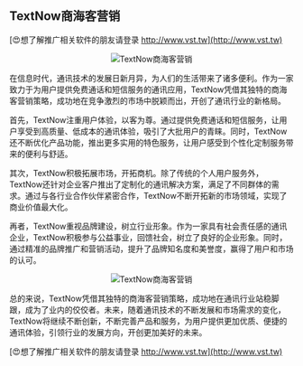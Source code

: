 ## **TextNow商海客营销**

[😍想了解推广相关软件的朋友请登录 http://www.vst.tw](http://www.vst.tw)

 <center><img src="https://vst.tw/MP4/tuiguang/png/0.png" alt="TextNow商海客营销"></center>

在信息时代，通讯技术的发展日新月异，为人们的生活带来了诸多便利。作为一家致力于为用户提供免费通话和短信服务的通讯应用，TextNow凭借其独特的商海客营销策略，成功地在竞争激烈的市场中脱颖而出，开创了通讯行业的新格局。

首先，TextNow注重用户体验，以客为尊。通过提供免费通话和短信服务，让用户享受到高质量、低成本的通讯体验，吸引了大批用户的青睐。同时，TextNow还不断优化产品功能，推出更多实用的特色服务，让用户感受到个性化定制服务带来的便利与舒适。

其次，TextNow积极拓展市场，开拓商机。除了传统的个人用户服务外，TextNow还针对企业客户推出了定制化的通讯解决方案，满足了不同群体的需求。通过与各行业合作伙伴紧密合作，TextNow不断开拓新的市场领域，实现了商业价值最大化。

再者，TextNow重视品牌建设，树立行业形象。作为一家具有社会责任感的通讯企业，TextNow积极参与公益事业，回馈社会，树立了良好的企业形象。同时，通过精准的品牌推广和营销活动，提升了品牌知名度和美誉度，赢得了用户和市场的认可。

 <center><img src="https://vst.tw/MP4/tuiguang/png/8.png" alt="TextNow商海客营销"></center>

总的来说，TextNow凭借其独特的商海客营销策略，成功地在通讯行业站稳脚跟，成为了业内的佼佼者。未来，随着通讯技术的不断发展和市场需求的变化，TextNow将继续不断创新，不断完善产品和服务，为用户提供更加优质、便捷的通讯体验，引领行业的发展方向，开创更加美好的未来。

[😍想了解推广相关软件的朋友请登录 http://www.vst.tw](http://www.vst.tw)



